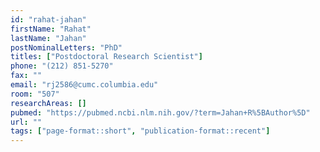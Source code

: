 ```yaml
---
id: "rahat-jahan"
firstName: "Rahat"
lastName: "Jahan"
postNominalLetters: "PhD"
titles: ["Postdoctoral Research Scientist"]
phone: "(212) 851-5270"
fax: ""
email: "rj2586@cumc.columbia.edu"
room: "507"
researchAreas: []
pubmed: "https://pubmed.ncbi.nlm.nih.gov/?term=Jahan+R%5BAuthor%5D"
url: ""
tags: ["page-format::short", "publication-format::recent"]
---
```

